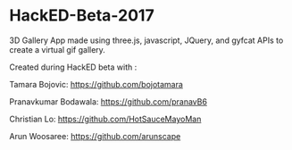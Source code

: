 # HackED-Beta-2017

3D Gallery App made using three.js, javascript, JQuery, and gyfcat APIs to create a virtual gif gallery.

Created during HackED beta with : 

Tamara Bojovic: https://github.com/bojotamara

Pranavkumar Bodawala: https://github.com/pranavB6

Christian Lo: https://github.com/HotSauceMayoMan

Arun Woosaree: https://github.com/arunscape
